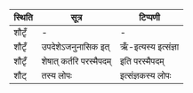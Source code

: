 | स्थिति | सूत्र | टिप्पणी |
| ----- | ------- | ------ |
| शौटृँ | - | - |
| शौटृँ | उपदेशेऽजनुनासिक इत् | ऋँ-इत्यस्य इत्संज्ञा |
| शौटृँ | शेषात् कर्तरि परस्मैपदम् | इति परस्मैपदम् |
| शौट् | तस्य लोपः | इत्संज्ञकस्य लोपः |
